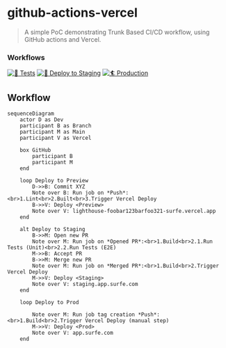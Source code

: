 # github-actions-vercel
> A simple PoC demonstrating Trunk Based CI/CD workflow, using GitHub actions and Vercel.

### Workflows

[![🧪 Tests](https://github.com/surfe/github-actions-vercel/actions/workflows/open_pr.yml/badge.svg)](https://github.com/surfe/github-actions-vercel/actions/workflows/open_pr.yml)
[![🔵 Deploy to Staging](https://github.com/surfe/github-actions-vercel/actions/workflows/merge_pr.yml/badge.svg)](https://github.com/surfe/github-actions-vercel/actions/workflows/merge_pr.yml)
[![🏄 Production](https://github.com/surfe/github-actions-vercel/actions/workflows/create_tag.yml/badge.svg?branch=main)](https://github.com/surfe/github-actions-vercel/actions/workflows/create_tag.yml)

## Workflow
```mermaid
sequenceDiagram
    actor D as Dev
    participant B as Branch
    participant M as Main
    participant V as Vercel

    box GitHub
        participant B
        participant M
    end

    loop Deploy to Preview
        D->>B: Commit XYZ
        Note over B: Run job on *Push*:<br>1.Lint<br>2.Built<br>3.Trigger Vercel Deploy
        B->>V: Deploy <Preview>
        Note over V: lighthouse-foobar123barfoo321-surfe.vercel.app
    end

    alt Deploy to Staging
        B->>M: Open new PR
        Note over M: Run job on *Opened PR*:<br>1.Build<br>2.1.Run Tests (Unit)<br>2.2.Run Tests (E2E)
        M->>B: Accept PR
        B->>M: Merge new PR
        Note over M: Run job on *Merged PR*:<br>1.Build<br>2.Trigger Vercel Deploy
        M->>V: Deploy <Staging>
        Note over V: staging.app.surfe.com
    end

    loop Deploy to Prod

        Note over M: Run job tag creation *Push*:<br>1.Build<br>2.Trigger Vercel Deploy (manual step)
        M->>V: Deploy <Prod>
        Note over V: app.surfe.com
    end
```